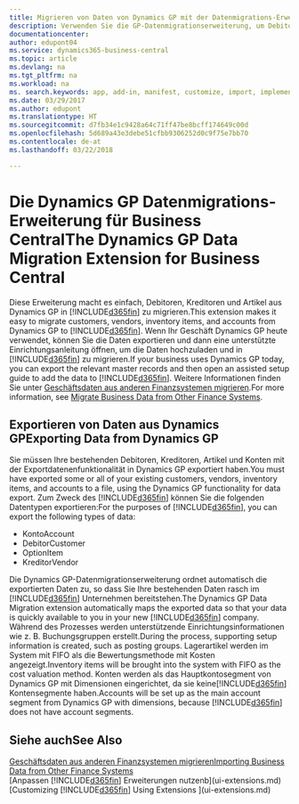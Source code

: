 ```yaml
---
title: Migrieren von Daten von Dynamics GP mit der Datenmigrations-Erweiterung | Microsoft Docs
description: Verwenden Sie die GP-Datenmigrationserweiterung, um Debitoren, Kreditoren, Artikel und Konten von Dynamics GP auf Business Central zu migrieren.
documentationcenter: 
author: edupont04
ms.service: dynamics365-business-central
ms.topic: article
ms.devlang: na
ms.tgt_pltfrm: na
ms.workload: na
ms. search.keywords: app, add-in, manifest, customize, import, implement
ms.date: 03/29/2017
ms.author: edupont
ms.translationtype: HT
ms.sourcegitcommit: d7fb34e1c9428a64c71ff47be8bcff174649c00d
ms.openlocfilehash: 5d689a43e3debe51cfbb9306252d0c9f75e7bb70
ms.contentlocale: de-at
ms.lasthandoff: 03/22/2018

---
```

# <a name="the-dynamics-gp-data-migration-extension-for-business-central"></a><span data-ttu-id="57ee6-103">Die Dynamics GP Datenmigrations-Erweiterung für Business Central</span><span class="sxs-lookup"><span data-stu-id="57ee6-103">The Dynamics GP Data Migration Extension for Business Central</span></span> 
<span data-ttu-id="57ee6-104">Diese Erweiterung macht es einfach, Debitoren, Kreditoren und Artikel aus Dynamics GP in [!INCLUDE[d365fin](includes/d365fin_md.md)] zu migrieren.</span><span class="sxs-lookup"><span data-stu-id="57ee6-104">This extension makes it easy to migrate customers, vendors, inventory items, and accounts from Dynamics GP to [!INCLUDE[d365fin](includes/d365fin_md.md)].</span></span> <span data-ttu-id="57ee6-105">Wenn Ihr Geschäft Dynamics GP heute verwendet, können Sie die Daten exportieren und dann eine unterstützte Einrichtungsanleitung öffnen, um die Daten hochzuladen und in [!INCLUDE[d365fin](includes/d365fin_md.md)] zu migrieren.</span><span class="sxs-lookup"><span data-stu-id="57ee6-105">If your business uses Dynamics GP today, you can export the relevant master records and then open an assisted setup guide to add the data to [!INCLUDE[d365fin](includes/d365fin_md.md)].</span></span> <span data-ttu-id="57ee6-106">Weitere Informationen finden Sie unter [Geschäftsdaten aus anderen Finanzsystemen migrieren](upload-data.md).</span><span class="sxs-lookup"><span data-stu-id="57ee6-106">For more information, see [Migrate Business Data from Other Finance Systems](upload-data.md).</span></span>

## <a name="exporting-data-from-dynamics-gp"></a><span data-ttu-id="57ee6-107">Exportieren von Daten aus Dynamics GP</span><span class="sxs-lookup"><span data-stu-id="57ee6-107">Exporting Data from Dynamics GP</span></span>
<span data-ttu-id="57ee6-108">Sie müssen Ihre bestehenden Debitoren, Kreditoren, Artikel und Konten mit der Exportdatenenfunktionalität in Dynamics GP exportiert haben.</span><span class="sxs-lookup"><span data-stu-id="57ee6-108">You must have exported some or all of your existing customers, vendors, inventory items, and accounts to a file, using the Dynamics GP functionality for data export.</span></span> <span data-ttu-id="57ee6-109">Zum Zweck des [!INCLUDE[d365fin](includes/d365fin_md.md)] können Sie die folgenden Datentypen exportieren:</span><span class="sxs-lookup"><span data-stu-id="57ee6-109">For the purposes of [!INCLUDE[d365fin](includes/d365fin_md.md)], you can export the following types of data:</span></span>

* <span data-ttu-id="57ee6-110">Konto</span><span class="sxs-lookup"><span data-stu-id="57ee6-110">Account</span></span>  
* <span data-ttu-id="57ee6-111">Debitor</span><span class="sxs-lookup"><span data-stu-id="57ee6-111">Customer</span></span>  
* <span data-ttu-id="57ee6-112">Option</span><span class="sxs-lookup"><span data-stu-id="57ee6-112">Item</span></span>  
* <span data-ttu-id="57ee6-113">Kreditor</span><span class="sxs-lookup"><span data-stu-id="57ee6-113">Vendor</span></span>  

<span data-ttu-id="57ee6-114">Die Dynamics GP-Datenmigrationserweiterung ordnet automatisch die exportierten Daten zu, so dass Sie Ihre bestehenden Daten rasch im [!INCLUDE[d365fin](includes/d365fin_md.md)] Unternehmen bereitstehen.</span><span class="sxs-lookup"><span data-stu-id="57ee6-114">The Dynamics GP Data Migration extension automatically maps the exported data so that your data is quickly available to you in your new [!INCLUDE[d365fin](includes/d365fin_md.md)] company.</span></span> <span data-ttu-id="57ee6-115">Während des Prozesses werden unterstützende Einrichtungsinformationen wie z. B. Buchungsgruppen erstellt.</span><span class="sxs-lookup"><span data-stu-id="57ee6-115">During the process, supporting setup information is created, such as posting groups.</span></span> <span data-ttu-id="57ee6-116">Lagerartikel werden im System mit FIFO als die Bewertungsmethode mit Kosten angezeigt.</span><span class="sxs-lookup"><span data-stu-id="57ee6-116">Inventory items will be brought into the system with FIFO as the cost valuation method.</span></span> <span data-ttu-id="57ee6-117">Konten werden als das Hauptkontosegment von Dynamics GP mit Dimensionen eingerichtet, da sie keine[!INCLUDE[d365fin](includes/d365fin_long_md.md)] Kontensegmente haben.</span><span class="sxs-lookup"><span data-stu-id="57ee6-117">Accounts will be set up as the main account segment from Dynamics GP with dimensions, because [!INCLUDE[d365fin](includes/d365fin_long_md.md)] does not have account segments.</span></span>

## <a name="see-also"></a><span data-ttu-id="57ee6-118">Siehe auch</span><span class="sxs-lookup"><span data-stu-id="57ee6-118">See Also</span></span>
[<span data-ttu-id="57ee6-119">Geschäftsdaten aus anderen Finanzsystemen migrieren</span><span class="sxs-lookup"><span data-stu-id="57ee6-119">Importing Business Data from Other Finance Systems</span></span>](upload-data.md)  
<span data-ttu-id="57ee6-120">[Anpassen [!INCLUDE[d365fin](includes/d365fin_md.md)] Erweiterungen nutzenb](ui-extensions.md)</span><span class="sxs-lookup"><span data-stu-id="57ee6-120">[Customizing [!INCLUDE[d365fin](includes/d365fin_md.md)] Using Extensions ](ui-extensions.md)</span></span>  

